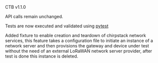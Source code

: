 CTB v1.1.0

API calls remain unchanged.

Tests are now executed and validated using [pytest](https://docs.pytest.org/en/6.2.x/)

Added fixture to enable creation and teardown of chirpstack network services, this feature takes a configuration file to initiate an instance of a network server and then provisions the gateway and device under test without the need of an external LoRaWAN network server provider, after test is done this instance is deleted.
